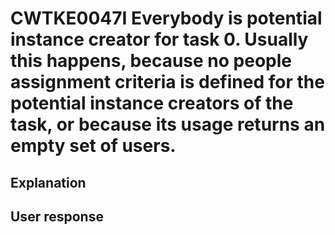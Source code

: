 # CWTKE0047I Everybody is potential instance creator for task 0. Usually this happens, because no people assignment criteria is defined for the potential instance creators of the task, or because its usage returns an empty set of users.

## Explanation

## User response